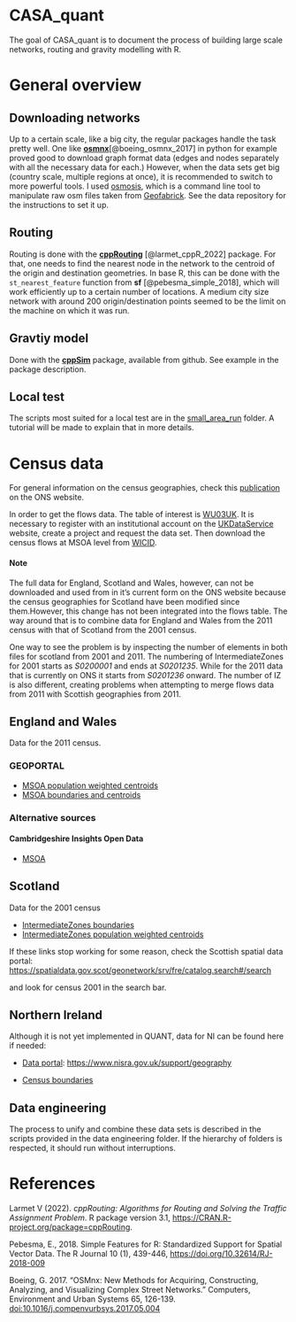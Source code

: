 
<!-- README.md is generated from README.Rmd. Please edit that file -->

# CASA_quant

<!-- badges: start -->
<!-- badges: end -->

The goal of CASA_quant is to document the process of building large
scale networks, routing and gravity modelling with R.

# General overview

## Downloading networks

Up to a certain scale, like a big city, the regular packages handle the
task pretty well. One like
[**osmnx**](https://github.com/gboeing/osmnx)\[@boeing_osmnx_2017\] in
python for example proved good to download graph format data (edges and
nodes separately with all the necessary data for each.) However, when
the data sets get big (country scale, multiple regions at once), it is
recommended to switch to more powerful tools. I used
[osmosis](https://wiki.openstreetmap.org/wiki/Osmosis), which is a
command line tool to manipulate raw osm files taken from
[Geofabrick](https://www.geofabrik.de). See the data repository for the
instructions to set it up.

## Routing

Routing is done with the
[**cppRouting**](https://github.com/vlarmet/cppRouting)
\[@larmet_cppR_2022\] package. For that, one needs to find the nearest
node in the network to the centroid of the origin and destination
geometries. In base R, this can be done with the `st_nearest_feature`
function from **sf** \[@pebesma_simple_2018\], which will work
efficiently up to a certain number of locations. A medium city size
network with around 200 origin/destination points seemed to be the limit
on the machine on which it was run.

## Gravtiy model

Done with the [**cppSim**](https://github.com/ischlo/cppSim) package,
available from github. See example in the package description.

## Local test

The scripts most suited for a local test are in the
[small_area_run](https://github.com/ischlo/QUANT_at/tree/main/small_area_run)
folder. A tutorial will be made to explain that in more details.

# Census data

For general information on the census geographies, check this
[publication](https://www.ons.gov.uk/methodology/geography/ukgeographies/censusgeographies/2011censusgeographies)
on the ONS website.

In order to get the flows data. The table of interest is
[WU03UK](https://statistics.ukdataservice.ac.uk/dataset/wu03uk-2011-sms-merged-lala-location-usual-residence-and-place-work-method-travel-work).
It is necessary to register with an institutional account on the
[UKDataService](https://ukdataservice.ac.uk) website, create a project
and request the data set. Then download the census flows at MSOA level
from [WICID](https://wicid.ukdataservice.ac.uk).

#### Note

The full data for England, Scotland and Wales, however, can not be
downloaded and used from in it’s current form on the ONS website because
the census geographies for Scotland have been modified since
them.However, this change has not been integrated into the flows table.
The way around that is to combine data for England and Wales from the
2011 census with that of Scotland from the 2001 census.

One way to see the problem is by inspecting the number of elements in
both files for scotland from 2001 and 2011. The numbering of
IntermediateZones for 2001 starts as *S0200001* and ends at *S0201235*.
While for the 2011 data that is currently on ONS it starts from
*S0201236* onward. The number of IZ is also different, creating problems
when attempting to merge flows data from 2011 with Scottish geographies
from 2011.

## England and Wales

Data for the 2011 census.

### GEOPORTAL

- [MSOA population weighted
  centroids](https://geoportal.statistics.gov.uk/datasets/ons::msoa-dec-2011-population-weighted-centroids-in-england-and-wales/about)
- [MSOA boundaries and
  centroids](https://www.data.gov.uk/dataset/2cf1f346-2f74-4c06-bd4b-30d7e4df5ae7/middle-layer-super-output-area-msoa-boundaries)

### Alternative sources

#### Cambridgeshire Insights Open Data

- [MSOA](https://data.cambridgeshireinsight.org.uk/dataset/output-areas)

## Scotland

Data for the 2001 census

- [IntermediateZones
  boundaries](https://spatialdata.gov.scot/geonetwork/srv/fre/catalog.search#/metadata/42dc0524-a8fb-4fdb-b838-2f63f96e5a2b)
- [IntermediateZones population weighted
  centroids](https://spatialdata.gov.scot/geonetwork/srv/fre/catalog.search#/metadata/0b5ec34c-f73d-44ad-b121-d9c63daae81b)

If these links stop working for some reason, check the Scottish spatial
data portal:
<https://spatialdata.gov.scot/geonetwork/srv/fre/catalog.search#/search>

and look for census 2001 in the search bar.

## Northern Ireland

Although it is not yet implemented in QUANT, data for NI can be found
here if needed:

- [Data portal](https://www.nisra.gov.uk/support/geography):
  <https://www.nisra.gov.uk/support/geography>

- [Census
  boundaries](https://www.nisra.gov.uk/support/output-geography-census-2011/super-output-areas)

## Data engineering

The process to unify and combine these data sets is described in the
scripts provided in the data engineering folder. If the hierarchy of
folders is respected, it should run without interruptions.

# References

Larmet V (2022). *cppRouting: Algorithms for Routing and Solving the
Traffic Assignment Problem*. R package version 3.1,
<https://CRAN.R-project.org/package=cppRouting>.

Pebesma, E., 2018. Simple Features for R: Standardized Support for
Spatial Vector Data. The R Journal 10 (1), 439-446,
<https://doi.org/10.32614/RJ-2018-009>

Boeing, G. 2017. “OSMnx: New Methods for Acquiring, Constructing,
Analyzing, and Visualizing Complex Street Networks.” Computers,
Environment and Urban Systems 65, 126-139.
<doi:10.1016/j.compenvurbsys.2017.05.004>
